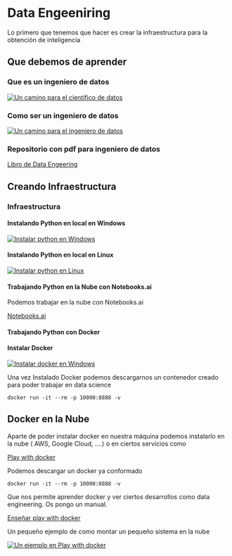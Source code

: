 # Data Engeeniring


Lo primero que tenemos que hacer es crear la infraestructura para la obtención de inteligencia

## Que debemos de aprender

### Que es un ingeniero de datos

[![Un camino para el científico de datos](https://img.youtube.com/vi/R2Kr2ELpwQI/0.jpg)](https://www.youtube.com/watch?v=R2Kr2ELpwQI "Un camino para el científico de datos")

### Como ser un ingeniero de datos

[![Un camino para el ingeniero de datos](https://img.youtube.com/vi/wlWLBJukhj0/0.jpg)](https://www.youtube.com/watch?v=wlWLBJukhj0 "Un camino para el ingeniero de datos")

### Repositorio con pdf para ingeniero de datos

[Libro de Data Engeering](https://github.com/andkret/Cookbook "Recursos Data Engineering")


## Creando Infraestructura

### Infraestructura

#### Instalando Python en local en Windows

[![Instalar python en Windows](https://img.youtube.com/vi/YQu4OPmQ8Q0/0.jpg)](https://www.youtube.com/watch?v=YQu4OPmQ8Q0 "Instalar Anaconda en Windos")


#### Instalando Python en local en Linux

[![Instalar python en Linux](https://img.youtube.com/vi/lu1wF_ncnpc/0.jpg)](https://www.youtube.com/watch?v=lu1wF_ncnpc "Instalar Anaconda en Windos")


#### Trabajando Python en la Nube con Notebooks.ai

Podemos trabajar en la nube con Notebooks.ai

[Notebooks.ai](https://notebooks.ai "Recursos en la Nube")


#### Trabajando Python con Docker

#### Instalar Docker

[![Instalar docker en Windows](https://img.youtube.com/vi/BK-C2RofmTE/0.jpg)](https://www.youtube.com/watch?v=BK-C2RofmTE "Instalar ADocker en Windos")

Una vez Instalado Docker podemos descargarnos un contenedor creado para poder trabajar en data science

~~~
docker run -it --rm -p 10000:8888 -v 
~~~
## Docker en la Nube

Aparte de poder instalar docker en nuestra máquina podemos instalarlo en la nube ( AWS, Google Cloud, ....) o en ciertos servicios como

[Play with docker](http://play-with-docker.com "Play with Docker")


Podemos descargar un docker ya conformado
~~~
docker run -it --rm -p 10000:8888 -v 
~~~
Que nos permite aprender docker y ver ciertos desarrollos como data engineering. Os pongo un manual.

[Enseñar play with docker](https://training.play-with-docker.com/ "Jugar con play with Docker")

Un pequeño ejemplo de como montar un pequeño sistema en la nube

[![Un ejemplo en Play with docker](https://img.youtube.com/vi/YNXJDyAj4dM/0.jpg)](https://www.youtube.com/watch?v=YNXJDyAj4dM "Un ejemplo en Play with docker")



